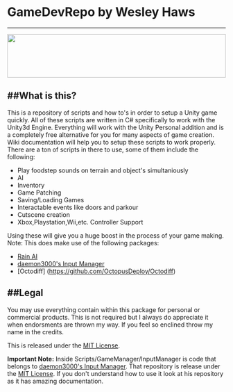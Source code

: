 # GameDevRepo by Wesley Haws
---
<img src="http://orig15.deviantart.net/2c7f/f/2010/096/d/8/d8ed073d1fe8ecb44aa436e46daed3df.jpg" width="100%;" height="100px;"/>

##What is this?
----
This is a repository of scripts and how to's in order to setup a Unity game quickly. All of these scripts are written in C# specifically to work with the Unity3d Engine. Everything will work with the Unity Personal addition and is a completely free alternative for you for many aspects of game creation. Wiki documentation will help you to setup these scripts to work properly. There are a ton of scripts in there to use, some of them include the following:

- Play foodstep sounds on terrain and object's simultaniously
- AI
- Inventory
- Game Patching
- Saving/Loading Games
- Interactable events like doors and parkour
- Cutscene creation
- Xbox,Playstation,Wii,etc. Controller Support

Using these will give you a huge boost in the process of your game making. 
Note: This does make use of the following packages:

- [Rain AI](https://www.assetstore.unity3d.com/en/#!/content/23569)
- [daemon3000's Input Manager](https://github.com/daemon3000/InputManager)
- [Octodiff] (https://github.com/OctopusDeploy/Octodiff)

##Legal
----
You may use everything contain within this package for personal or commercial products. This is not required but I always do appreciate it when endorsments are thrown my way. If you feel so enclined throw my name in the credits.

This is released under the [MIT License](https://opensource.org/licenses/MIT). 

**Important Note:** Inside Scripts/GameManager/InputManager is code that belongs to [daemon3000's Input Manager](https://github.com/daemon3000/InputManager). That repository is release under the [MIT License](https://opensource.org/licenses/MIT). If you don't understand how to use it look at his repository as it has amazing documentation.
